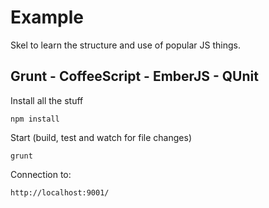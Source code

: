 Example
=======

Skel to learn the structure and use of popular JS things.

Grunt - CoffeeScript - EmberJS - QUnit
--------------------------------------

Install all the stuff

    npm install

Start (build, test and watch for file changes)

    grunt

Connection to:

    http://localhost:9001/
